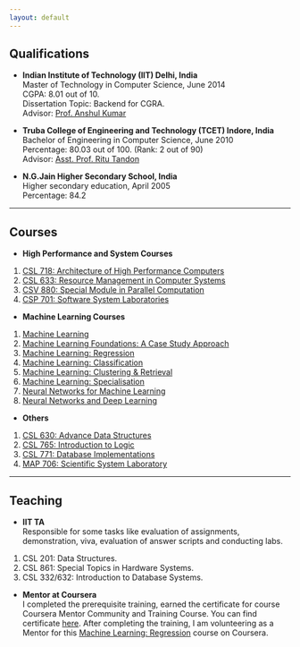 ```yaml
---
layout: default
---
```


## Qualifications

* **Indian Institute of Technology (IIT) Delhi, India**   
  Master of Technology in Computer Science, June 2014   
  CGPA: 8.01 out of 10.   
  Dissertation Topic: Backend for CGRA.   
  Advisor: [Prof. Anshul Kumar](http://www.cse.iitd.ernet.in/~anshul/)

* **Truba College of Engineering and Technology (TCET) Indore, India**   
  Bachelor of Engineering in Computer Science, June 2010   
  Percentage: 80.03 out of 100. (Rank: 2 out of 90)    
  Advisor: [Asst. Prof. Ritu Tandon](http://www.trubainstitute.ac.in/GROUP-OF-INSTITUTIONS/tcet_new/info.php?show=351)

* **N.G.Jain Higher Secondary School, India**   
  Higher secondary education, April 2005   
  Percentage: 84.2

---

## Courses

* **High Performance and System Courses**
1. [CSL 718: Architecture of High Performance Computers](http://www.cse.iitd.ac.in/cse/newcurriculum-contents/newcourses.html#COV718)
2. [CSL 633: Resource Management in Computer Systems](http://cse.iitd.ernet.in/~sbansal/os/)
3. [CSV 880: Special Module in Parallel Computation](http://www.cse.iitd.ac.in/cse/newcurriculum-contents/newcourses.html#COV880)
4. [CSP 701: Software System Laboratories](http://www.cse.iitd.ac.in/cse/newcurriculum-contents/newcourses.html#COV701)

* **Machine Learning Courses**
1. [Machine Learning](https://www.coursera.org/account/accomplishments/records/CHS22UEVA99Z)
2. [Machine Learning Foundations: A Case Study Approach](https://www.coursera.org/account/accomplishments/records/NUTHF5J6Q55J)
3. [Machine Learning: Regression](https://www.coursera.org/account/accomplishments/records/8UYPWVFQNSCE)
4. [Machine Learning: Classification](https://www.coursera.org/account/accomplishments/records/CFTSKBGS2TG3)
5. [Machine Learning: Clustering & Retrieval](https://www.coursera.org/account/accomplishments/records/RQF6D3UCPDF6)
6. [Machine Learning: Specialisation](https://www.coursera.org/account/accomplishments/specialization/certificate/64GD5NQ9SFPX)
7. [Neural Networks for Machine Learning](https://www.coursera.org/account/accomplishments/certificate/WWYDCWX8LCBQ)
8. [Neural Networks and Deep Learning](https://www.coursera.org/account/accomplishments/certificate/BCQ2VKCBS2Q3)


* **Others** 
1. [CSL 630: Advance Data Structures](http://www.cse.iitd.ernet.in/~ssen/csl630/admin630.html)
2. [CSL 765: Introduction to Logic](http://www.cse.iitd.ac.in/cse/newcurriculum-contents/newcourses.html#COV765)
3. [CSL 771: Database Implementations](http://www.cse.iitd.ernet.in/~skg/MCourses.html)
4. [MAP 706: Scientific System Laboratory]()

--- 

## Teaching

* **IIT TA**     
	Responsible for some tasks like evaluation of assignments, demonstration, viva, evaluation of answer scripts and conducting labs.
1. CSL 201: Data Structures.
2. CSL 861: Special Topics in Hardware Systems.
3. CSL 332/632: Introduction to Database Systems.    

* **Mentor at Coursera**     
	I completed the prerequisite training, earned the certificate for course Coursera Mentor Community and Training Course. You can find certificate [here](https://www.coursera.org/account/accomplishments/records/8CXZFB7WB3UY). After completing the training, I am volunteering as a Mentor for this [Machine Learning: Regression](https://www.coursera.org/learn/ml-regression) course on Coursera.
